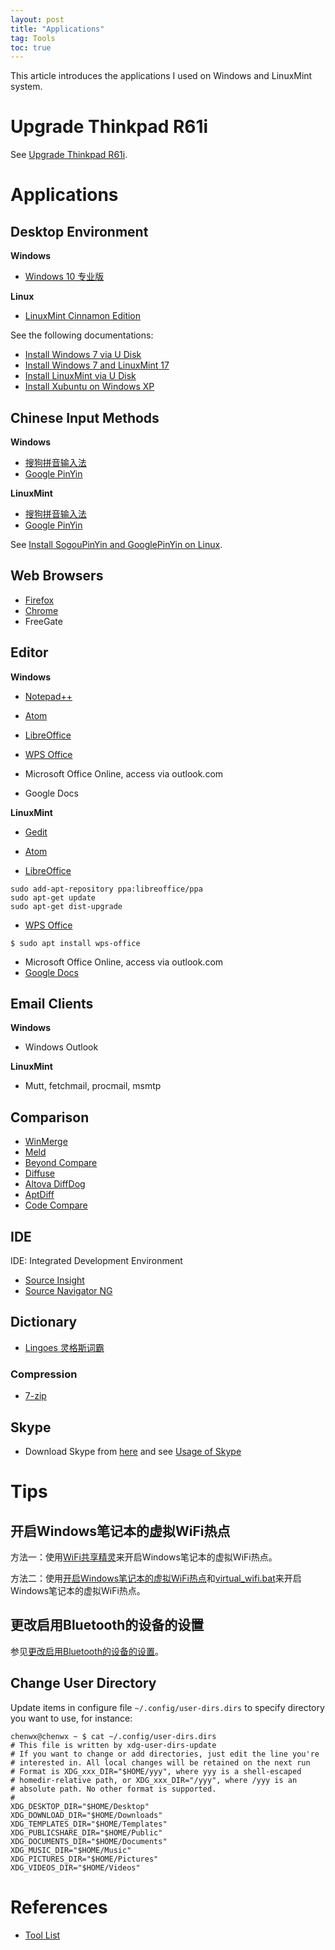 ```yaml
---
layout: post
title: "Applications"
tag: Tools
toc: true
---
```


This article introduces the applications I used on Windows and LinuxMint system.

<!--more-->

# Upgrade Thinkpad R61i

See [Upgrade Thinkpad R61i](/docs/Upgrade_Thinkpad_R61i.pdf).

# Applications

## Desktop Environment

**Windows**

* [Windows 10 专业版](/docs/Win10_Compare_Table.pdf)

**Linux**

* [LinuxMint Cinnamon Edition](https://linuxmint.com/)

See the following documentations:

* [Install Windows 7 via U Disk](/docs/Install_Windows7_via_U_Disk.pdf)
* [Install Windows 7 and LinuxMint 17](/docs/Install_Windows7_LinuxMint17.pdf)
* [Install LinuxMint via U Disk](/docs/Install_LinuxMint_via_U_Disk.pdf)
* [Install Xubuntu on Windows XP](/docs/Install_Xubuntu_on_Windows_XP.pdf)

## Chinese Input Methods

**Windows**

* [搜狗拼音输入法](https://pinyin.sogou.com/)
* [Google PinYin](http://dl.google.com/pinyin/v2/GooglePinyinInstaller.exe)

**LinuxMint**

* [搜狗拼音输入法](https://shurufa.sogou.com/)
* [Google PinYin](http://dl.google.com/pinyin/v2/GooglePinyinInstaller.exe)

See [Install SogouPinYin and GooglePinYin on Linux](/docs/Install_SogouPinYin_and_GooglePinYin_on_Linux.pdf).

## Web Browsers

* [Firefox](https://www.mozilla.org/en-US/firefox/new/)
* [Chrome](https://www.google.com/chrome/)
* FreeGate

## Editor

**Windows**

* [Notepad++](https://notepad-plus-plus.org/)
* [Atom](https://atom.io/)

* [LibreOffice](http://www.libreoffice.org/)
* [WPS Office](https://www.wps.com/linux)

* Microsoft Office Online, access via outlook.com
* Google Docs

**LinuxMint**

* [Gedit](https://wiki.gnome.org/Apps/Gedit)
* [Atom](https://atom.io/)

* [LibreOffice](http://www.libreoffice.org/)

```
sudo add-apt-repository ppa:libreoffice/ppa
sudo apt-get update
sudo apt-get dist-upgrade
```

* [WPS Office](https://www.wps.com/linux)

```
$ sudo apt install wps-office
```

* Microsoft Office Online, access via outlook.com
* [Google Docs](https://docs.google.com)

## Email Clients

**Windows**

* Windows Outlook

**LinuxMint**

* Mutt, fetchmail, procmail, msmtp

## Comparison

* [WinMerge](https://winmerge.org/)
* [Meld](http://meldmerge.org/)
* [Beyond Compare](http://www.scootersoftware.com/)
* [Diffuse](https://sourceforge.net/projects/diffuse/)
* [Altova DiffDog](https://www.altova.com/diffdog)
* [AptDiff](https://download.cnet.com/AptDiff/3000-2248_4-10699723.html)
* [Code Compare](https://www.devart.com/codecompare/)

## IDE

IDE: Integrated Development Environment

* [Source Insight](http://www.sourceinsight.com/)
* <a href="{{ site.base-url }}/2019/09/09/source-navigator-ng.html">Source Navigator NG</a>

## Dictionary

* [Lingoes 灵格斯词霸](http://www.lingoes.cn/zh/index.html)

### Compression

* [7-zip](https://www.7-zip.org/)

## Skype

* Download Skype from [here](https://www.skype.com/en/get-skype/) and see [Usage of Skype](/docs/Usage_of_Skype.pdf)

# Tips

## 开启Windows笔记本的虚拟WiFi热点

方法一：使用[WiFi共享精灵](http://www.wifigx.com/)来开启Windows笔记本的虚拟WiFi热点。

方法二：使用[开启Windows笔记本的虚拟WiFi热点](/docs/Open_Windows_Virtual_WiFi_Hotpot.pdf)和[virtual_wifi.bat](https://github.com/chenweixiang/scripts/blob/master/virtual_wifi.bat)来开启Windows笔记本的虚拟WiFi热点。

## 更改启用Bluetooth的设备的设置

参见[更改启用Bluetooth的设备的设置](/docs/Change_Bluetooth_Settings.pdf)。

## Change User Directory

Update items in configure file ```~/.config/user-dirs.dirs``` to specify directory you want to use, for instance:

```
chenwx@chenwx ~ $ cat ~/.config/user-dirs.dirs
# This file is written by xdg-user-dirs-update
# If you want to change or add directories, just edit the line you're
# interested in. All local changes will be retained on the next run
# Format is XDG_xxx_DIR="$HOME/yyy", where yyy is a shell-escaped
# homedir-relative path, or XDG_xxx_DIR="/yyy", where /yyy is an
# absolute path. No other format is supported.
#
XDG_DESKTOP_DIR="$HOME/Desktop"
XDG_DOWNLOAD_DIR="$HOME/Downloads"
XDG_TEMPLATES_DIR="$HOME/Templates"
XDG_PUBLICSHARE_DIR="$HOME/Public"
XDG_DOCUMENTS_DIR="$HOME/Documents"
XDG_MUSIC_DIR="$HOME/Music"
XDG_PICTURES_DIR="$HOME/Pictures"
XDG_VIDEOS_DIR="$HOME/Videos"
```

# References

* <a href="{{ site.base-url }}/2016/06/05/tool-list.html">Tool List</a>
